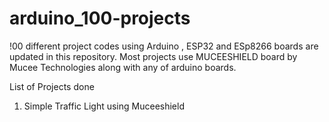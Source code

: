 # arduino_100-projects
!00 different project codes using Arduino , ESP32 and ESp8266 boards are updated in this repository. Most projects use MUCEESHIELD board by Mucee Technologies along with any of arduino boards.

List of Projects done
1. Simple Traffic Light using Muceeshield
